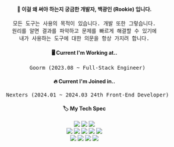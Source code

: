 <div align="center">
  
<h4>📑 이걸 왜 써야 하는지 궁금한 개발자, <strong>백광인 (Rookie)</strong> 입니다. </h4>

<pre>모든 도구는 사용의 목적이 있습니다. 개발 또한 그렇습니다.
원리를 알면 결과를 파악하고 문제를 빠르게 해결할 수 있기에
내가 사용하는 도구에 대한 의문을 항상 가지려 합니다.</pre>

<h4>🖥 Current I'm Working at..</h4>
<pre>
  Goorm (2023.08 ~ Full-Stack Engineer)
</pre>

<h4>🔥 Current I'm Joined in..</h4>
<pre>
  Nexters (2024.01 ~ 2024.03 24th Front-End Developer)
</pre>

<h4>🏷 My Tech Spec</h4>

<img src="https://img.shields.io/badge/Javascript-F7DF1E?style=for-the-badge&logo=Javascript&logoColor=white"/>
<img src="https://img.shields.io/badge/Typescript-007ACC?style=for-the-badge&logo=Typescript&logoColor=white"/>
<img src="https://img.shields.io/badge/Python-3776AB?style=for-the-badge&logo=Python&logoColor=white"/>
<br/>

<img src="https://img.shields.io/badge/React-61DAFB?style=for-the-badge&logo=React&logoColor=white"/>
<img src="https://img.shields.io/badge/Next.js-000000?style=for-the-badge&logo=Next.js&logoColor=white"/>
<img src="https://img.shields.io/badge/nestjs-E0234E?style=for-the-badge&logo=nestjs&logoColor=white">
<img src="https://img.shields.io/badge/Express-000000?style=for-the-badge&logo=Express&logoColor=white"/>
<img src="https://img.shields.io/badge/React_Query-FF4154?style=for-the-badge&logo=React-Query&logoColor=white"/>
<br/>  

<img src="https://img.shields.io/badge/MySQL-4479A1?style=for-the-badge&logo=MySQL&logoColor=white"/>
<img src="https://img.shields.io/badge/postgresql-4169E1?style=for-the-badge&logo=postgresql&logoColor=white">
<img src="https://img.shields.io/badge/Redis-DC382D?style=for-the-badge&logo=Redis&logoColor=white"/>
<img src="https://img.shields.io/badge/MongoDB-47A248?style=for-the-badge&logo=MongoDB&logoColor=white"/>

</div>
